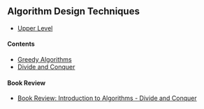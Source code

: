 ## Algorithm Design Techniques

- [Upper Level](../README.md)

#### Contents

- [Greedy Algorithms](greedy_algorithms.md)
- [Divide and Conquer](divide_and_conquer.md)


#### Book Review

-  [Book Review: Introduction to Algorithms - Divide and Conquer](book_review_introduction_to_algorithms_divide_and_conquer.md)